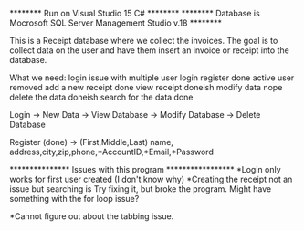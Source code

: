 ********	Run on Visual Studio 15 C#					********
********	Database is Mocrosoft SQL Server Management Studio v.18		********

This is a Receipt database where we collect the invoices.
The goal is to collect data on the user and have them insert an invoice or receipt into the database.

What we need:
login			issue with multiple user login
register		done
active user		removed
add a new receipt	done
view receipt		doneish
modify data		nope
delete the data		doneish
search for the data	done



Login		-> New Data
		-> View Database
		-> Modify Database
		-> Delete Database

Register (done)	-> (First,Middle,Last) name, address,city,zip,phone,*AccountID,*Email,*Password

***************	Issues with this program	*****************
*Login only works for first user created (I don't know why)
*Creating the receipt not an issue but searching is
	Try fixing it, but broke the program. Might have something with the for loop issue?

*Cannot figure out about the tabbing issue.

